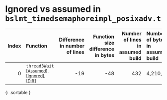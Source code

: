 # Ignored vs assumed in `bslmt_timedsemaphoreimpl_posixadv.t`

<script src="../sorttable.js"></script>

|   Index | Function                                                                                               |   Difference in number of lines |   Function size difference in bytes |   Number of lines in assumed build | Number of bytes in assumed build   |   Number of lines in ignored build | Number of bytes in ignored build   |
|--------:|:-------------------------------------------------------------------------------------------------------|--------------------------------:|------------------------------------:|-----------------------------------:|:-----------------------------------|-----------------------------------:|:-----------------------------------|
|       0 | `thread3Wait` <sup>\[[Assumed](0.assume.s.txt)\], \[[Ignored](0.none.s.txt)\], \[[Diff](0.diff.html)\] |                             -19 |                                 -48 |                                432 | 4,210,224                          |                                480 | 4,210,224                          |
{: .sortable }
